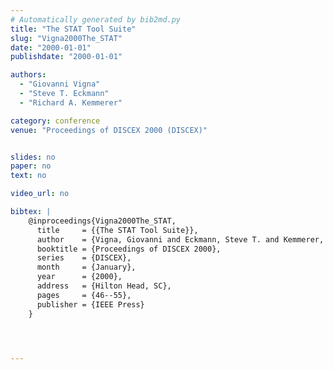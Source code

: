 ```yaml
---
# Automatically generated by bib2md.py
title: "The STAT Tool Suite"
slug: "Vigna2000The_STAT"
date: "2000-01-01"
publishdate: "2000-01-01"

authors:
  - "Giovanni Vigna"
  - "Steve T. Eckmann"
  - "Richard A. Kemmerer"

category: conference
venue: "Proceedings of DISCEX 2000 (DISCEX)"


slides: no
paper: no
text: no

video_url: no

bibtex: |
    @inproceedings{Vigna2000The_STAT,
      title     = {{The STAT Tool Suite}},
      author    = {Vigna, Giovanni and Eckmann, Steve T. and Kemmerer, Richard A.},
      booktitle = {Proceedings of DISCEX 2000},
      series    = {DISCEX},
      month     = {January},
      year      = {2000},
      address   = {Hilton Head, SC},
      pages     = {46--55},
      publisher = {IEEE Press}
    }




---
```


